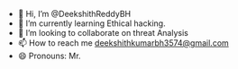 - 👋 Hi, I’m @DeekshithReddyBH
- 🌱 I’m currently learning Ethical hacking.
- 💞️ I’m looking to collaborate on threat Analysis
- 📫 How to reach me deekshithkumarbh3574@gmail.com
- 😄 Pronouns: Mr.
  

<!---
DeekshithReddyBH/DeekshithReddyBH is a ✨ special ✨ repository because its `README.md` (this file) appears on your GitHub profile.
You can click the Preview link to take a look at your changes.
--->
